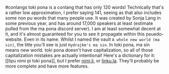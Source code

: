 #conlangs
toki pona is a conlang that has only 120 words! Technically that's a rather low approximation, I prefer saying 141, seeing as that also includes some non pu words that many people use. It was created by Sonja Lang in some previous year, and has around 17,000 speakers at least (estimate pulled from the ma pona discord server). I am at least somewhat decent at it, and it's almost guaranteed for you to see it propagate within this psuedo-website. Even in its name. Whilst I named the vault `A whole new world (ma sin)`, the title you'll see is just `Hydrajkm's ma sin`. In toki pona, ma sin means new world. toki pona doesn't have capitalization, so all of those capitalization mistakes are actually intentional!
Here's a dictionary for it: [[lipu nimi pi toki pona]], but I prefer [nimi.li](https://nimi.li/), or [linku.la](https://linku.la/). They'll probably be more complete and have more features.